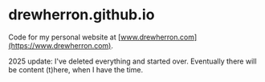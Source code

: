 # drewherron.github.io

Code for my personal website at [www.drewherron.com](https://www.drewherron.com).

2025 update: I've deleted everything and started over. Eventually there will be content (t)here, when I have the time.
